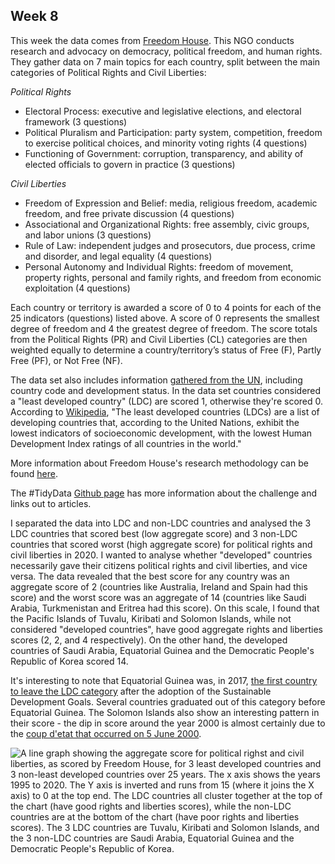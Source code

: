 ## Week 8

This week the data comes from [Freedom House](https://freedomhouse.org/reports/publication-archives). This NGO conducts research and advocacy on democracy, political freedom, and human rights. They gather data on 7 main topics for each country, split between the main categories of Political Rights and Civil Liberties:

*Political Rights*
- Electoral Process: executive and legislative elections, and electoral framework (3 questions) 
- Political Pluralism and Participation: party system, competition, freedom to exercise political choices, and minority voting rights (4 questions)
- Functioning of Government: corruption, transparency, and ability of elected officials to govern in practice (3 questions)

*Civil Liberties*
- Freedom of Expression and Belief: media, religious freedom, academic freedom, and free private discussion (4 questions)
- Associational and Organizational Rights: free assembly, civic groups, and labor unions (3 questions)
- Rule of Law: independent judges and prosecutors, due process, crime and disorder, and legal equality (4 questions)
- Personal Autonomy and Individual Rights: freedom of movement, property rights, personal and family rights, and freedom from economic exploitation (4 questions)

Each country or territory is awarded a score of 0 to 4 points for each of the 25 indicators (questions) listed above. A score of 0 represents the smallest degree of freedom and 4 the greatest degree of freedom. The score totals from the Political Rights (PR) and Civil Liberties (CL) categories are then weighted equally to determine a country/territory’s status of Free (F), Partly Free (PF), or Not Free (NF). 

The data set also includes information [gathered from the UN](https://unstats.un.org/unsd/methodology/m49/overview/), including country code and development status. In the data set countries considered a "least developed country" (LDC) are scored 1, otherwise they're scored 0. According to [Wikipedia](https://en.wikipedia.org/wiki/Least_developed_countries), "The least developed countries (LDCs) are a list of developing countries that, according to the United Nations, exhibit the lowest indicators of socioeconomic development, with the lowest Human Development Index ratings of all countries in the world."

More information about Freedom House's research methodology can be found [here](https://freedomhouse.org/reports/freedom-world/freedom-world-research-methodology). 

The #TidyData [Github page](https://github.com/rfordatascience/tidytuesday/blob/master/data/2022/2022-02-22/readme.md) has more information about the challenge and links out to articles.

I separated the data into LDC and non-LDC countries and analysed the 3 LDC countries that scored best (low aggregate score) and 3 non-LDC countries that scored worst (high aggregate score) for political rights and civil liberties in 2020. I wanted to analyse whether "developed" countries necessarily gave their citizens political rights and civil liberties, and vice versa. The data revealed that the best score for any country was an aggregate score of 2 (countries like Australia, Ireland and Spain had this score) and the worst score was an aggregate of 14 (countries like Saudi Arabia, Turkmenistan and Eritrea had this score). On this scale, I found that the Pacific Islands of Tuvalu, Kiribati and Solomon Islands, while not considered "developed countries", have good aggregate rights and liberties scores (2, 2, and 4 respectively). On the other hand, the developed countries of Saudi Arabia, Equatorial Guinea and the Democratic People's Republic of Korea scored 14.

It's interesting to note that Equatorial Guinea was, in 2017, [the first country to leave the LDC category](https://unctad.org/news/equatorial-guinea-first-country-leave-ldc-category-adoption-sustainable-development-goals) after the adoption of the Sustainable Development Goals. Several countries graduated out of this category before Equatorial Guinea. The Solomon Islands also show an interesting pattern in their score - the dip in score around the year 2000 is almost certainly due to the [coup d'etat that occurred on 5 June 2000](https://en.wikipedia.org/wiki/2000_Solomon_Islands_coup_d%27%C3%A9tat). 

![A line graph showing the aggregate score for political righst and civil liberties, as scored by Freedom House, for 3 least developed countries and 3 non-least developed countries over 25 years. The x axis shows the years 1995 to 2020. The Y axis is inverted and runs from 15 (where it joins the X axis) to 0 at the top end. The LDC countries all cluster together at the top of the chart (have good rights and liberties scores), while the non-LDC countries are at the bottom of the chart (have poor rights and liberties scores). The 3 LDC countries are Tuvalu, Kiribati and Solomon Islands, and the 3 non-LDC countries are Saudi Arabia, Equatorial Guinea and the Democratic People's Republic of Korea.](https://github.com/PlantsGenesBugs/TidyTuesday/blob/main/2022/week8/Freedom.png)
